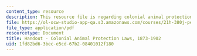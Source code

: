 ```yaml
---
content_type: resource
description: This resource file is regarding colonial animal protection laws, 1873.
file: https://ol-ocw-studio-app-qa.s3.amazonaws.com/courses/21h-380j-people-and-other-animals-fall-2013/1fd82bd63bece5cd67b208401012f180_MIT21H_380F13_laws.pdf
file_type: application/pdf
resourcetype: Document
title: Handout - Colonial Animal Protection Laws, 1873-1902
uid: 1fd82bd6-3bec-e5cd-67b2-08401012f180
---
```

